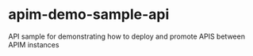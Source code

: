 # apim-demo-sample-api
API sample for demonstrating how to deploy and promote APIS between APIM instances
